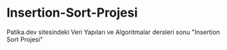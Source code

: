 # Insertion-Sort-Projesi
Patika.dev sitesindeki Veri Yapıları ve Algoritmalar dersleri sonu "Insertion Sort Projesi"
